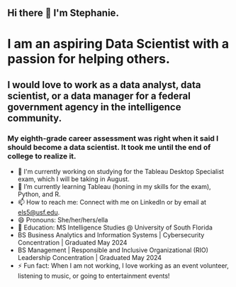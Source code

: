 ## Hi there 👋 I'm Stephanie.

# I am an aspiring Data Scientist with a passion for helping others. 
## I would love to work as a data analyst, data scientist, or a data manager for a federal government agency in the intelligence community.

### My eighth-grade career assessment was right when it said I should become a data scientist. It took me until the end of college to realize it.

- 🔭 I'm currently working on studying for the Tableau Desktop Specialist exam, which I will be taking in August.
- 🌱 I’m currently learning Tableau (honing in my skills for the exam), Python, and R.
- 📫 How to reach me: Connect with me on LinkedIn or by email at [els5@usf.edu](mailto:els5@usf.edu).
- 😄 Pronouns: She/her/hers/ella
- 🏫 Education: MS Intelligence Studies @ University of South Florida
-   BS Business Analytics and Information Systems |  Cybersecurity Concentration | Graduated May 2024
-   BS Management |  Responsible and Inclusive Organizational (RIO) Leadership Concentration | Graduated May 2024 
- ⚡ Fun fact: When I am not working, I love working as an event volunteer, listening to music, or going to entertainment events!


